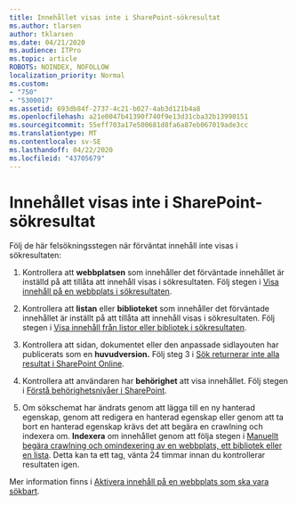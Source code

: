 ```yaml
---
title: Innehållet visas inte i SharePoint-sökresultat
ms.author: tlarsen
author: tklarsen
ms.date: 04/21/2020
ms.audience: ITPro
ms.topic: article
ROBOTS: NOINDEX, NOFOLLOW
localization_priority: Normal
ms.custom:
- "750"
- "5300017"
ms.assetid: 693db84f-2737-4c21-b027-4ab3d121b4a8
ms.openlocfilehash: a21e0047b41390f740f9e13d31cba32b13990151
ms.sourcegitcommit: 55eff703a17e500681d8fa6a87eb067019ade3cc
ms.translationtype: MT
ms.contentlocale: sv-SE
ms.lasthandoff: 04/22/2020
ms.locfileid: "43705679"
---
```

# <a name="content-doesnt-appear-in-sharepoint-search-results"></a>Innehållet visas inte i SharePoint-sökresultat

Följ de här felsökningsstegen när förväntat innehåll inte visas i sökresultaten:
  
1. Kontrollera att **webbplatsen** som innehåller det förväntade innehållet är inställd på att tillåta att innehåll visas i sökresultaten. Följ stegen i [Visa innehåll på en webbplats i sökresultaten](https://docs.microsoft.com/sharepoint/make-site-content-searchable#show-content-on-a-site-in-search-results).

2. Kontrollera att **listan** eller **biblioteket** som innehåller det förväntade innehållet är inställt på att tillåta att innehåll visas i sökresultaten. Följ stegen i [Visa innehåll från listor eller bibliotek i sökresultaten](https://docs.microsoft.com/sharepoint/make-site-content-searchable#show-content-from-lists-or-libraries-in-search-results).

3. Kontrollera att sidan, dokumentet eller den anpassade sidlayouten har publicerats som en **huvudversion.** Följ steg 3 i [Sök returnerar inte alla resultat i SharePoint Online](https://go.microsoft.com/fwlink/?linkid=874525).

4. Kontrollera att användaren har **behörighet** att visa innehållet. Följ stegen i [Förstå behörighetsnivåer i SharePoint](https://docs.microsoft.com/sharepoint/understanding-permission-levels).
    
5. Om sökschemat har ändrats genom att lägga till en ny hanterad egenskap, genom att redigera en hanterad egenskap eller genom att ta bort en hanterad egenskap krävs det att begära en crawlning och indexera om. **Indexera** om innehållet genom att följa stegen i [Manuellt begära crawlning och omindexering av en webbplats, ett bibliotek eller en lista](https://docs.microsoft.com/sharepoint/crawl-site-content). Detta kan ta ett tag, vänta 24 timmar innan du kontrollerar resultaten igen.

Mer information finns i [Aktivera innehåll på en webbplats som ska vara sökbart](https://docs.microsoft.com/sharepoint/make-site-content-searchable). 
  
